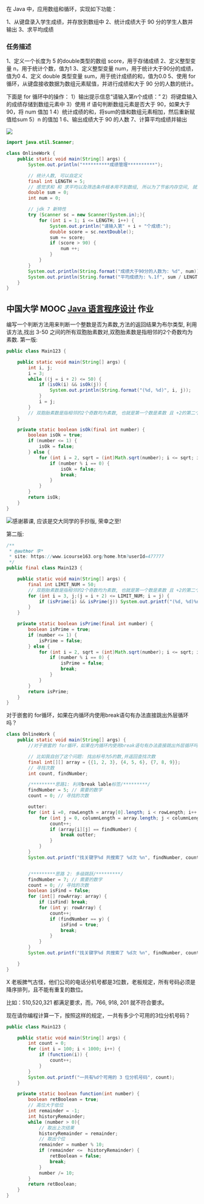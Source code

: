 在 Java 中，应用数组和循环，实现如下功能：

1、从键盘录入学生成绩，并存放到数组中
2、统计成绩大于 90 分的学生人数并输出
3、求平均成绩

### 任务描述

1、定义一个长度为 5 的double类型的数组 score，用于存储成绩
2、定义整型变量 n，用于统计个数，值为1
3、定义整型变量 num，用于统计大于90分的成绩，值为0
4、定义 double 类型变量 sum，用于统计成绩的和，值为0.0
5、使用 for 循环，从键盘接收数据为数组元素赋值，并进行成绩和大于 90 分的人数的统计。

下面是 for 循环中的操作：
1）输出提示信息“请输入第n个成绩：”
2）将键盘输入的成绩存储到数组元素中
3）使用 if 语句判断数组元素是否大于 90，如果大于 90，将 num 值加 1
4）统计成绩的和，将sum的值和数组元素相加，然后重新赋值给sum
5）n 的值加 1
6、输出成绩大于 90 的人数
7、计算平均成绩并输出

![](https://upload-images.jianshu.io/upload_images/1662509-7dea1f33b157bd88.png?imageMogr2/auto-orient/strip%7CimageView2/2/w/1240)

```java
import java.util.Scanner;

class OnlineWork {
    public static void main(String[] args) {
        System.out.println("**********成绩管理**********");

        // 统计人数, 可以自定义
        final int LENGTH = 5;
        // 感觉求和 和 求平均以及筛选条件根本用不到数组, 所以为了节省内存空间, 就没有用数组了
        double sum = 0;
        int num = 0;

        // jdk 7 新特性
        try (Scanner sc = new Scanner(System.in);){
            for (int i = 1; i <= LENGTH; i++) {
                System.out.println("请输入第" + i + "个成绩:");
                double score = sc.nextDouble();
                sum += score;
                if (score > 90) {
                    num ++;
                }
            }
        }
        System.out.println(String.format("成绩大于90分的人数为: %d", num));
        System.out.println(String.format("平均成绩为: %.1f", sum / LENGTH));
    }
}
```

## 中国大学 MOOC  [Java 语言程序设计](http://www.icourse163.org/course/ECJTU-1206089803) 作业

编写一个判断方法用来判断一个整数是否为素数,方法的返回结果为布尔类型,
利用该方法,找出 3-50 之间的所有双胞胎素数对,双胞胎素数是指相邻的2个奇数均为素数.
第一版:

```java
public class Main123 {

    public static void main(String[] args) {
        int i, j;
        i = 3;
        while ((j = i + 2) <= 50) {
            if (isOk(i) && isOk(j)) {
                System.out.println(String.format("(%d, %d)", i, j));
            }
            i = j;
        }
        // 双胞胎素数是指相邻的2个奇数均为素数, 也就是第一个数是素数 且 +2的第二个数也是素数
    }

    private static boolean isOk(final int number) {
        boolean isOk = true;
        if (number <= 1) {
            isOk = false;
        } else {
            for (int i = 2, sqrt = (int)Math.sqrt(number); i <= sqrt; i++) {
                if (number % i == 0) {
                    isOk = false;
                    break;
                }
            }
        }
        return isOk;
    }
}
```

![感谢慕课, 应该是交大同学的手抄版, 荣幸之至!](https://upload-images.jianshu.io/upload_images/1662509-dd53b62bd6362f66.png?imageMogr2/auto-orient/strip%7CimageView2/2/w/1240)

第二版:

```java
/**
 * @author 李*
 * site: https://www.icourse163.org/home.htm?userId=477777
 */
public final class Main123 {

    public static void main(String[] args) {
        final int LIMIT_NUM = 50;
        // 双胞胎素数是指相邻的2个奇数均为素数, 也就是第一个数是素数 且 +2的第二个数也是素数
        for (int i = 3, j;(j = i + 2) <= LIMIT_NUM; i = j) {
            if (isPrime(i) && isPrime(j)) System.out.printf("(%d, %d)%n", i, j);
        }
    }

    private static boolean isPrime(final int number) {
        boolean isPrime = true;
        if (number <= 1) {
            isPrime = false;
        } else {
            for (int i = 2, sqrt = (int)Math.sqrt(number); i <= sqrt; i++) {
                if (number % i == 0) {
                    isPrime = false;
                    break;
                }
            }
        }
        return isPrime;
    }
}
```

对于嵌套的 for循环，如果在内循环内使用break语句有办法直接跳出外层循环吗？

```java
class OnlineWork {
    public static void main(String[] args) {
        //对于嵌套的 for循环，如果在内循环内使用break语句有办法直接跳出外层循环吗？

        // 比如我自创了这个问题: 找出标号为5的数,并返回查找次数
        final int[][] array = {{1, 2, 3}, {4, 5, 6}, {7, 8, 9}};
        // 寻找次数
        int count, findNumber;

        /*********思路1: 利用break lable标签/*********/
        findNumber = 5; // 需要的数字
        count = 0; // 寻找的次数

        outter:
        for (int i =0, rowLength = array[0].length; i < rowLength; i++ ) {
            for (int j = 0, columnLength = array.length; j < columnLength; j++) {
                count++;
                if (array[i][j] == findNumber) {
                    break outter;
                }
            }
        }
        System.out.printf("找关键字%d 共搜索了 %d次 %n", findNumber, count);


        /*********思路 2: 多级跳跃/*********/
        findNumber = 7; // 需要的数字
        count = 0; // 寻找的次数
        boolean isFind = false;
        for (int[] rowArray: array) {
            if (isFind) break;
            for (int y: rowArray) {
                count++;
                if (findNumber == y) {
                    isFind = true;
                    break;
                }
            }
        }
        System.out.printf("找关键字%d 共搜索了 %d次 %n", findNumber, count);

    }
}
```

X 老板脾气古怪，他们公司的电话分机号都是3位数，老板规定，所有号码必须是降序排列，且不能有重复的数位。

比如：510,520,321 都满足要求，而，766, 918, 201 就不符合要求。

现在请你编程计算一下，按照这样的规定，一共有多少个可用的3位分机号码？

```java
public class Main123 {

    public static void main(String[] args) {
        int count = 0;
        for (int i = 100; i < 1000; i++) {
            if (function(i)) {
                count++;
            }
        }
        System.out.printf("一共有%d个可用的 3 位分机号码", count);
    }

    private static boolean function(int number) {
        boolean retBoolean = true;
        // 高位大于低位
        int remainder = -1;
        int historyRemainder;
        while (number > 0){
            // 取出上次结果
            historyRemainder = remainder;
            // 取出个位
            remainder = number % 10;
            if (remainder <=  historyRemainder) {
                retBoolean = false;
                break;
            }
            number /= 10;
        }
        return retBoolean;
    }
}
```
